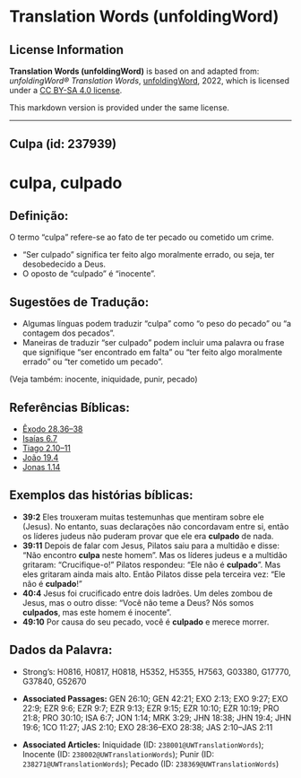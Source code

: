# Translation Words (unfoldingWord)

## License Information

**Translation Words (unfoldingWord)** is based on and adapted from: _unfoldingWord® Translation Words_, [unfoldingWord](https://unfoldingword.org/utw), 2022, which is licensed under a [CC BY-SA 4.0 license](https://creativecommons.org/licenses/by-sa/4.0/legalcode.en).

This markdown version is provided under the same license.



--------------------------------

## Culpa (id: 237939)

culpa, culpado
==============

Definição:
----------

O termo “culpa” refere\-se ao fato de ter pecado ou cometido um crime.

* “Ser culpado” significa ter feito algo moralmente errado, ou seja, ter desobedecido a Deus.
* O oposto de “culpado” é “inocente”.

Sugestões de Tradução:
----------------------

* Algumas línguas podem traduzir “culpa” como “o peso do pecado” ou “a contagem dos pecados”.
* Maneiras de traduzir “ser culpado” podem incluir uma palavra ou frase que signifique “ser encontrado em falta” ou “ter feito algo moralmente errado” ou “ter cometido um pecado”.

(Veja também: inocente, iniquidade, punir, pecado)

Referências Bíblicas:
---------------------

* [Êxodo 28\.36–38](https://ref.ly/Exod28:36-Exod28:38)
* [Isaías 6\.7](https://ref.ly/Isa6:7)
* [Tiago 2\.10–11](https://ref.ly/Jas2:10-Jas2:11)
* [João 19\.4](https://ref.ly/John19:4)
* [Jonas 1\.14](https://ref.ly/Jonah1:14)

Exemplos das histórias bíblicas:
--------------------------------

* **39:2** Eles trouxeram muitas testemunhas que mentiram sobre ele (Jesus). No entanto, suas declarações não concordavam entre si, então os líderes judeus não puderam provar que ele era **culpado** de nada.
* **39:11** Depois de falar com Jesus, Pilatos saiu para a multidão e disse: “Não encontro **culpa** neste homem”. Mas os líderes judeus e a multidão gritaram: “Crucifique\-o!” Pilatos respondeu: “Ele não é **culpado**”. Mas eles gritaram ainda mais alto. Então Pilatos disse pela terceira vez: “Ele não é **culpado**!”
* **40:4** Jesus foi crucificado entre dois ladrões. Um deles zombou de Jesus, mas o outro disse: “Você não teme a Deus? Nós somos **culpados**, mas este homem é inocente”.
* **49:10** Por causa do seu pecado, você é **culpado** e merece morrer.

Dados da Palavra:
-----------------

* Strong’s: H0816, H0817, H0818, H5352, H5355, H7563, G03380, G17770, G37840, G52670

* **Associated Passages:** GEN 26:10; GEN 42:21; EXO 2:13; EXO 9:27; EXO 22:9; EZR 9:6; EZR 9:7; EZR 9:13; EZR 9:15; EZR 10:10; EZR 10:19; PRO 21:8; PRO 30:10; ISA 6:7; JON 1:14; MRK 3:29; JHN 18:38; JHN 19:4; JHN 19:6; 1CO 11:27; JAS 2:10; EXO 28:36–EXO 28:38; JAS 2:10–JAS 2:11
* **Associated Articles:** Iniquidade (ID: `238001@UWTranslationWords`); Inocente (ID: `238002@UWTranslationWords`); Punir (ID: `238271@UWTranslationWords`); Pecado (ID: `238369@UWTranslationWords`)

